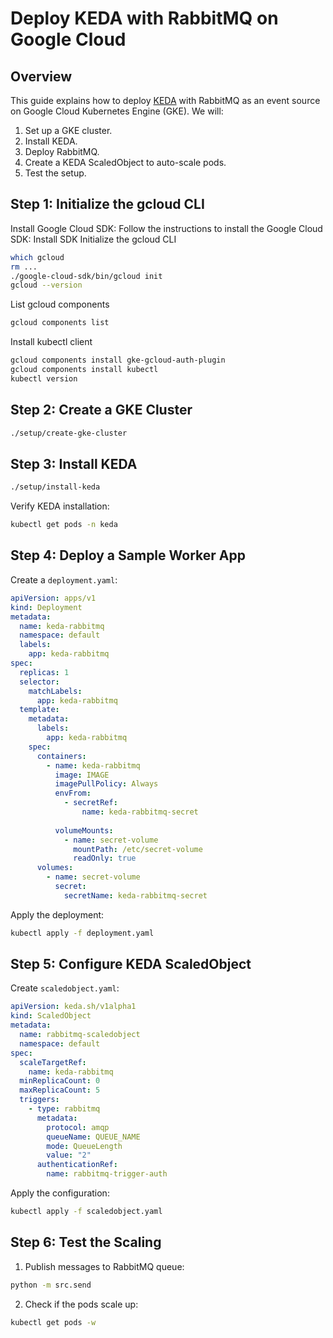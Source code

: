 # Deploy KEDA with RabbitMQ on Google Cloud

## Overview
This guide explains how to deploy [KEDA](https://keda.sh/) with RabbitMQ as an event source on Google Cloud Kubernetes Engine (GKE). We will:
1. Set up a GKE cluster.
2. Install KEDA.
3. Deploy RabbitMQ.
4. Create a KEDA ScaledObject to auto-scale pods.
5. Test the setup.

## Step 1: Initialize the gcloud CLI
Install Google Cloud SDK: Follow the instructions to install the Google Cloud SDK: Install SDK
Initialize the gcloud CLI
```sh
which gcloud
rm ...
./google-cloud-sdk/bin/gcloud init
gcloud --version
```
List gcloud components
```sh
gcloud components list
```
Install kubectl client
```sh
gcloud components install gke-gcloud-auth-plugin
gcloud components install kubectl
kubectl version
```

## Step 2: Create a GKE Cluster
```sh
./setup/create-gke-cluster
```

## Step 3: Install KEDA
```sh
./setup/install-keda
```

Verify KEDA installation:
```sh
kubectl get pods -n keda
```

## Step 4: Deploy a Sample Worker App
Create a `deployment.yaml`:
```yaml
apiVersion: apps/v1
kind: Deployment
metadata:
  name: keda-rabbitmq
  namespace: default
  labels:
    app: keda-rabbitmq
spec:
  replicas: 1
  selector:
    matchLabels:
      app: keda-rabbitmq
  template:
    metadata:
      labels:
        app: keda-rabbitmq
    spec:
      containers:
        - name: keda-rabbitmq
          image: IMAGE
          imagePullPolicy: Always
          envFrom:
            - secretRef:
                name: keda-rabbitmq-secret
          
          volumeMounts:
            - name: secret-volume
              mountPath: /etc/secret-volume
              readOnly: true
      volumes:
        - name: secret-volume
          secret:
            secretName: keda-rabbitmq-secret
```
Apply the deployment:
```sh
kubectl apply -f deployment.yaml
```

## Step 5: Configure KEDA ScaledObject
Create `scaledobject.yaml`:
```yaml
apiVersion: keda.sh/v1alpha1
kind: ScaledObject
metadata:
  name: rabbitmq-scaledobject
  namespace: default
spec:
  scaleTargetRef:
    name: keda-rabbitmq
  minReplicaCount: 0
  maxReplicaCount: 5
  triggers:
    - type: rabbitmq
      metadata:
        protocol: amqp
        queueName: QUEUE_NAME
        mode: QueueLength
        value: "2"
      authenticationRef:
        name: rabbitmq-trigger-auth
```
Apply the configuration:
```sh
kubectl apply -f scaledobject.yaml
```

## Step 6: Test the Scaling
1. Publish messages to RabbitMQ queue:
```sh
python -m src.send
```

2. Check if the pods scale up:
```sh
kubectl get pods -w
```